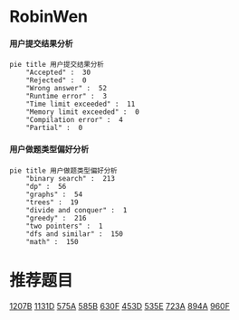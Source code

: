 # RobinWen

<!-- tabs:start -->



#### **用户提交结果分析**

```mermaid
pie title 用户提交结果分析
    "Accepted" :  30
    "Rejected" :  0
    "Wrong answer" :  52
    "Runtime error" :  3
    "Time limit exceeded" :  11
    "Memory limit exceeded" :  0
    "Compilation error" :  4
    "Partial" :  0
```

#### **用户做题类型偏好分析**

```mermaid
pie title 用户做题类型偏好分析
    "binary search" :  213
    "dp" :  56
    "graphs" :  54
    "trees" :  19
    "divide and conquer" :  1
    "greedy" :  216
    "two pointers" :  1
    "dfs and similar" :  150
    "math" :  150
```



<!-- tabs:end -->
# 推荐题目
[1207B](https://codeforces.com/contest/1207/problem/B)
[1131D](https://codeforces.com/contest/1131/problem/D)
[575A](https://codeforces.com/contest/575/problem/A)
[585B](https://codeforces.com/contest/585/problem/B)
[630F](https://codeforces.com/contest/630/problem/F)
[453D](https://codeforces.com/contest/453/problem/D)
[535E](https://codeforces.com/contest/535/problem/E)
[723A](https://codeforces.com/contest/723/problem/A)
[894A](https://codeforces.com/contest/894/problem/A)
[960F](https://codeforces.com/contest/960/problem/F)

